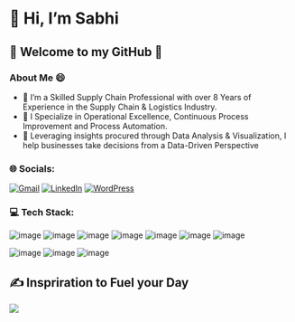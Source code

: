 # 👋 Hi, I’m Sabhi

## 💫 Welcome to my GitHub 💫

### About Me 😄
- 🌱 I’m a Skilled Supply Chain Professional with over 8 Years of Experience in the Supply Chain & Logistics Industry.
- 🎯 I Specialize in Operational Excellence, Continuous Process Improvement and Process Automation.
- 🦾 Leveraging insights procured through Data Analysis & Visualization, I help businesses take decisions from a Data-Driven Perspective       

### 🌐 Socials:
[![Gmail](https://img.shields.io/badge/Gmail-red)](mailto:mohamed.sabhi.n@gmail.com)
[![LinkedIn](https://img.shields.io/badge/LinkedIn-blue)](https://www.linkedin.com/in/m-sabhi-n/)
[![WordPress](https://img.shields.io/badge/WordPress-21759b?style=flat&logo=wordpress&logoColor=white)](https://imsabhi.wordpress.com)


### 💻 Tech Stack:

![image](https://github.com/user-attachments/assets/d93f13cb-7847-46ee-823a-721814fd6029)
![image](https://github.com/user-attachments/assets/4a1b5a1f-6a34-4377-875b-c76e7d199ca9)
![image](https://github.com/user-attachments/assets/104c73eb-d481-4feb-84e1-cfbc4388651b)
![image](https://github.com/user-attachments/assets/ff35e1d1-d9e5-4d37-a4ba-833f7b9d7d1b)
![image](https://github.com/user-attachments/assets/cae20277-09eb-4e1f-bbd4-12d0ca1f07d3)
![image](https://github.com/user-attachments/assets/33c9b2d5-f8ec-4bff-a173-4fbff0b7fc87)
![image](https://github.com/user-attachments/assets/30a07493-a42c-4a6b-9859-a5b91895a546)

![image](https://github.com/user-attachments/assets/e80c1edc-a50c-4dc6-92f1-8bcedffe6076)
![image](https://github.com/user-attachments/assets/c600da13-5dc7-4505-950b-7b8909625f48)
![image](https://github.com/user-attachments/assets/83421ab2-2853-4ed9-a74a-3845f098218f)


## ✍️ Inspriration to Fuel your Day
![](https://quotes-github-readme.vercel.app/api?type=horizontal&theme=chartreuse-dark)

<!---
i-am-sabhi/i-am-sabhi is a ✨ special ✨ repository because its `README.md` (this file) appears on your GitHub profile.
You can click the Preview link to take a look at your changes.
--->
